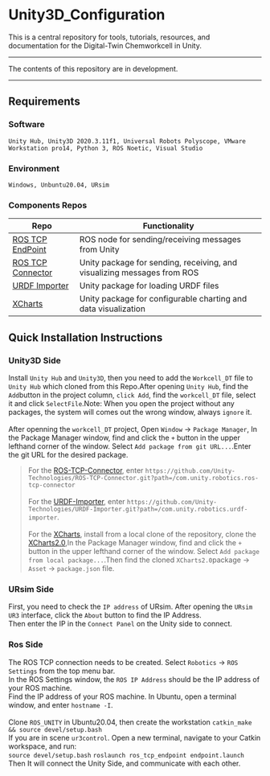 # Unity3D_Configuration
This is a central repository for tools, tutorials, resources, and documentation for the Digital-Twin Chemworkcell in Unity.
____
The contents of this repository are in development.
___
## Requirements
### Software
    Unity Hub, Unity3D 2020.3.11f1, Universal Robots Polyscope, VMware Workstation pro14, Python 3, ROS Noetic, Visual Studio
### Environment
    Windows, Unbuntu20.04, URsim
### Components Repos
Repo | Functionality
---- | ----
[ROS TCP EndPoint](https://github.com/Unity-Technologies/ROS-TCP-Connector) | ROS node for sending/receiving messages from Unity
[ROS TCP Connector](https://github.com/Unity-Technologies/ROS-TCP-Connector) | Unity package for sending, receiving, and visualizing messages from ROS
[URDF Importer](https://github.com/Unity-Technologies/URDF-Importer) | Unity package for loading URDF files
[XCharts](https://github.com/XCharts-Team/XCharts) | Unity package for configurable charting and data visualization
## Quick Installation Instructions
### Unity3D Side
Install `Unity Hub` and `Unity3D`, then you need to add the `Workcell_DT` file to `Unity Hub` which cloned from this Repo.After opening `Unity Hub`, find the `Add`button in the project column, `click Add`, find the `workcell_DT` file, select it and click `SelectFile`.Note: When you open the project without any packages, the system will comes out the wrong window, always `ignore` it.<br><br>
After openning the `workcell_DT` project, Open `Window` -> `Package Manager`, In the Package Manager window, find and click the `+` button in the upper lefthand corner of the window. Select `Add package from git URL...`.Enter the git URL for the desired package. 
>For the [ROS-TCP-Connector](https://github.com/Unity-Technologies/ROS-TCP-Connector), enter `https://github.com/Unity-Technologies/ROS-TCP-Connector.git?path=/com.unity.robotics.ros-tcp-connector`<br><br>
>For the [URDF-Importer](https://github.com/Unity-Technologies/URDF-Importer), enter `https://github.com/Unity-Technologies/URDF-Importer.git?path=/com.unity.robotics.urdf-importer`.<br><br>
>For the [XCharts](https://github.com/XCharts-Team/XCharts), install from a local clone of the repository, clone the [XCharts2.0](https://github.com/XCharts-Team/XCharts/tree/2.0),In the Package Manager window, find and click the `+` button in the upper lefthand corner of the window. Select `Add package from local package...`.Then find the cloned `XCharts2.0`package -> `Asset` -> `package.json` file.
### URsim Side
First, you need to check the `IP address` of URsim. After opening the `URsim UR3` interface, click the `About` button to find the IP Address. <br>
Then enter the IP in the `Connect Panel` on the Unity side to connect.
### Ros Side
The ROS TCP connection needs to be created. Select `Robotics` -> `ROS Settings` from the top menu bar.<br>
In the ROS Settings window, the `ROS IP Address` should be the IP address of your ROS machine.<br>
Find the IP address of your ROS machine. In Ubuntu, open a terminal window, and enter `hostname -I`.<br><br>
Clone `ROS_UNITY` in Ubuntu20.04, then create the workstation `catkin_make && source devel/setup.bash`<br>If you are in scene `ur3control`. Open a new terminal, navigate to your Catkin workspace, and run:<br>
        `source devel/setup.bash`
        `roslaunch ros_tcp_endpoint endpoint.launch`<br>
Then It will connect the Unity Side, and communicate with each other.



